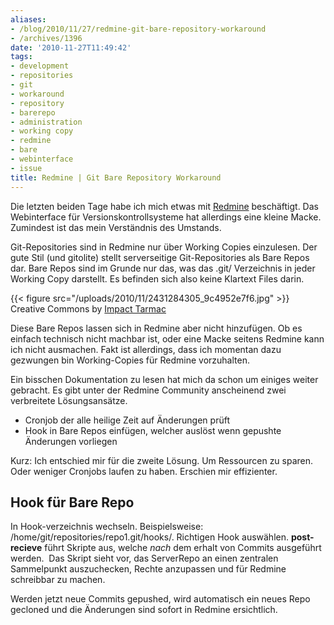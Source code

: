 ```yaml
---
aliases:
- /blog/2010/11/27/redmine-git-bare-repository-workaround
- /archives/1396
date: '2010-11-27T11:49:42'
tags:
- development
- repositories
- git
- workaround
- repository
- barerepo
- administration
- working copy
- redmine
- bare
- webinterface
- issue
title: Redmine | Git Bare Repository Workaround
---
```


Die letzten beiden Tage habe ich mich etwas mit
[Redmine](http://www.redmine.org/) beschäftigt. Das Webinterface für
Versionskontrollsysteme hat allerdings eine kleine Macke. Zumindest ist das
mein Verständnis des Umstands.

Git-Repositories sind in Redmine nur über Working Copies einzulesen. Der
gute Stil (und gitolite) stellt serverseitige Git-Repositories als Bare
Repos dar. Bare Repos sind im Grunde nur das, was das .git/ Verzeichnis in
jeder Working Copy darstellt. Es befinden sich also keine Klartext Files
darin.

{{< figure src="/uploads/2010/11/2431284305_9c4952e7f6.jpg" >}}
Creative Commons by [Impact Tarmac](http://www.flickr.com/photos/bbcolin/)

Diese Bare Repos lassen sich in Redmine aber nicht hinzufügen. Ob es
einfach technisch nicht machbar ist, oder eine Macke seitens Redmine kann
ich nicht ausmachen. Fakt ist allerdings, dass ich momentan dazu gezwungen
bin Working-Copies für Redmine vorzuhalten.

Ein bisschen Dokumentation zu lesen hat mich da schon um einiges weiter
gebracht. Es gibt unter der Redmine Community anscheinend zwei verbreitete
Lösungsansätze.

  * Cronjob der alle heilige Zeit auf Änderungen prüft
  * Hook in Bare Repos einfügen, welcher auslöst wenn gepushte Änderungen vorliegen

Kurz: Ich entschied mir für die zweite Lösung. Um Ressourcen zu sparen.
Oder weniger Cronjobs laufen zu haben. Erschien mir effizienter.

## Hook für Bare Repo

In Hook-verzeichnis wechseln. Beispielsweise:
/home/git/repositories/repo1.git/hooks/. Richtigen Hook auswählen.
**post-recieve** führt Skripte aus, welche _nach_ dem erhalt von Commits
ausgeführt werden.  Das Skript sieht vor, das ServerRepo an einen zentralen
Sammelpunkt auszuchecken, Rechte anzupassen und für Redmine schreibbar zu
machen.

Werden jetzt neue Commits gepushed, wird automatisch ein neues Repo
gecloned und die Änderungen sind sofort in Redmine ersichtlich.